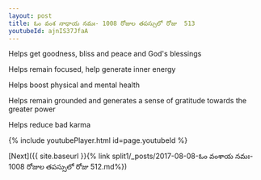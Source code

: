 ```yaml
---
layout: post
title: ఓం వంశ నాధాయ నమః- 1008 రోజుల తపస్సులో రోజు  513
youtubeId: ajnIS37JfaA
---
```

 
 
Helps get goodness, bliss and peace and God's blessings
 
Helps remain focused, help generate inner energy 
 
Helps boost physical and mental health 
 
Helps remain grounded and generates a sense of gratitude towards the greater power 
 
Helps reduce bad karma
 
 
 
 


{% include youtubePlayer.html id=page.youtubeId %}
 
[Next]({{ site.baseurl }}{% link  split1/_posts/2017-08-08-ఓం వంశాయ నమః- 1008 రోజుల తపస్సులో రోజు  512.md%})
 
